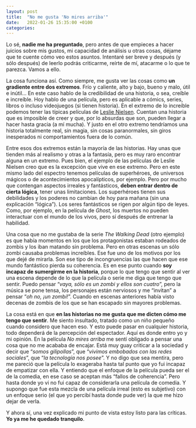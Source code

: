 ```yaml
---
layout: post
title:  "No me gusta 'No mires arriba'"
date:   2022-01-26 15:35:00 +0100
categories:
---
```

Lo sé, **nadie me ha preguntado**, pero antes de que empieces a hacer juicios sobre mis gustos, mi capacidad de análisis u otras cosas, déjame que te cuente cómo veo estos asuntos. Intentaré ser breve y después (y sólo después) de leerlo podrás criticarme, reírte de mí, atacarme o lo que te parezca. Vamos a ello.

La cosa funciona así. Como siempre, me gusta ver las cosas como **un gradiente entre dos extremos**. Frío y caliente, alto y bajo, bueno y malo, útil e inútil... En este caso hablo de la credibilidad de una historia, o sea, creíble e increíble. Hoy hablo de una película, pero es aplicable a cómics, series, libros o incluso videojuegos (si tienen historia). En el extremo de lo increíble podemos tener las típicas películas de [Leslie Nielsen](https://es.wikipedia.org/wiki/Leslie_Nielsen). Cuentan una historia que es imposible de creer y que, por lo absurdas que son, pueden llegar a hacer hasta gracia (a mí mucha). Y justo en el otro extremo tendríamos una historia totalmente real, sin magia, sin cosas paranormales, sin giros inesperados ni comportamientos fuera de lo común.

Entre esos dos extremos están la mayoría de las historias. Hay unas que tienden más al realismo y otras a la fantasía, pero es muy raro encontrar alguna en un extremo. Pues bien, el ejemplo de las películas de Leslie Nielsen creo que es la excepción que vive en ese extremo. Pero en este mismo lado del espectro tenemos películas de superhéroes, de universos mágicos o de acontecimientos apocalípticos, por ejemplo. Pero por mucho que contengan aspectos irreales y fantásticos, **deben entrar dentro de cierta lógica**, tener unas limitaciones. Los superhéroes tienen sus debilidades y los poderes no cambian de hoy para mañana (sin una explicación “lógica”). Los seres fantásticos se rigen por algún tipo de leyes. Como, por ejemplo, en la película de *Ghost*, los muertos no pueden interactuar con el mundo de los vivos, pero sí después de entrenar la habilidad.

Una cosa que no me gustaba de la serie *The Walking Dead* (otro ejemplo) es que había momentos en los que los protagonistas estaban rodeados de zombis y los iban matando sin problema. Pero en otras escenas un sólo zombi causaba problemas increíbles. Ese fue uno de los motivos por los que dejé de mirarla. Son ese tipo de incongruencias las que hacen que ese mundo fantástico pierda su coherencia. Es en ese punto cuando **soy incapaz de sumergirme en la historia**, porque lo que tengo que sentir al ver una escena depende de lo que la película o serie me diga que tengo que sentir. Puedo pensar “*vaya, sólo es un zombi y ellos son cuatro*”, pero la música se pone tensa, los personajes están nerviosos y me “invitan” a pensar “*oh no, ¡un zombi!*”. Cuando en escenas anteriores había visto decenas de zombis de los que se han escapado sin mayores problemas.

La cosa está en que **en las historias no me gusta que me dicten cómo me tengo que sentir**. Me siento insultado, tratado como un niño pequeño cuando considero que hacen eso. Y esto puede pasar en cualquier historia, todo dependerá de la percepción del espectador. Aquí es donde entro yo y mi opinión. En la película *No mires arriba* me sentí obligado a pensar una cosa que no me acababa de encajar. Está muy guay criticar a la sociedad y decir que “*somos gilipollas*”, que “*vivimos embobados con las redes sociales*”, que “*la tecnología nos posee*”. Y no digo que sea mentira, pero me pareció que la película lo exageraba hasta tal punto que yo fui incapaz de empatizar con ella. Y entiendo que el enfoque de la película pueda ser el de la comedia, en ese caso se aceptan más “fallos de coherencia”. Pero hasta donde yo vi no fui capaz de considerarla una película de comedia. Y supongo que fue esta mezcla de una película irreal (esto es subjetivo) con un enfoque serio (el que yo percibí hasta donde pude ver) la que me hizo dejar de verla.

Y ahora sí, una vez explicado mi punto de vista estoy listo para las críticas. **Yo ya me he quedado tranquilo**.

